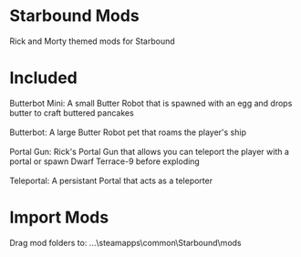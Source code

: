 # Starbound Mods
Rick and Morty themed mods for Starbound
# Included
Butterbot Mini: A small Butter Robot that is spawned with an egg and drops butter to craft buttered pancakes<br/><br/>
Butterbot: A large Butter Robot pet that roams the player's ship<br/><br/>
Portal Gun: Rick's Portal Gun that allows you can teleport the player with a portal or spawn Dwarf Terrace-9 before exploding<br/><br/>
Teleportal: A persistant Portal that acts as a teleporter
# Import Mods
Drag mod folders to: ...\steamapps\common\Starbound\mods
